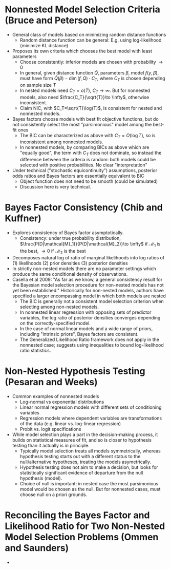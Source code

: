 # Nonnested Model Selection Criteria (Bruce and Peterson)
* General class of models based on minimizing random distance functions
  * Random distance function can be general: E.g. using log-likelihood (minimize KL distance)
* Proposes its own criteria which chooses the best model with least parameters
  * Choose consistently: inferior models are chosen with probability $\to 0$
  * In general, given distance function $\hat{Q}$, parameters $\beta$, model $f(y,\beta)$, must have form $\hat{Q}(\beta)-\dim(f,Q)\cdot C_T$, where $C_T$ is chosen depending on sample size $T$
  * In nested models need $C_T=o(T)$, $C_T\to \infty$. But for nonnested models, also need $\frac{C_T}{\sqrt{T}}\to \infty$, otherwise inconsistent.
  * Claim NIC, with $C_T=\sqrt{T}\log(T)$, is consistent for nested and nonnested models.
* Bayes factors choose models with best fit objective functions, but do not consistently select the most "parsimonious" model among the best-fit ones
  * The BIC can be characterized as above with $C_T=O(\log T)$, so is inconsistent among nonnested models. 
  * In nonnested models, by comparing BICs as above which are "equally good", the term with $C_T$ does not dominate, so instead the difference between the criteria is random: both models could be selected with positive probabilities. No clear "interpretation"
* Under technical ("stochastic equicontinuity") assumptions, posterior odds ratios and Bayes factors are essentially equivalent to BIC
  * Object function does not need to be smooth (could be simulated)
  * Discussion here is very technical.

# Bayes Factor Consistency (Chib and Kuffner)
* Explores consistency of Bayes factor asymptotically.
  * Consistency: under true probability distribution, $\frac{P(D|\mathcal{M}_1)}{P(D|\mathcal{M}_2)}\to \infty$ if $\mathcal{M}_1$ is the best, $\to 0$ if $\mathcal{M}_2$ is the best
* Decomposes natural log of ratio of marginal likelihoods into log ratios of (1) likelihoods (2) prior densities (3) posterior densities
* In strictly non-nested models there are no parameter settings which produce the same conditional density of observations. 
* Casella et al 2009: "As far as we know, a general consistency result for the Bayesian model selection procedure for non-nested models has not yet been established." Historically for non-nested models, authors have specified a larger encompassing model in which both models are nested
  * The BIC is generally not a consistent model selection criterion when selecting among non-nested models.
  * In nonnested linear regression with opposing sets of predictor variables, the log ratio of posterior densities converges depending on the correctly-specified model.
  * In the case of normal linear models and a wide range of priors, including "intrinsic priors", Bayes factors are consistent.
  * The Generalized Likelihood Ratio framework does not apply in the nonnested case; suggests using inequalities to bound log-likelihood ratio statistics.

# Non-Nested Hypothesis Testing (Pesaran and Weeks)
* Common examples of nonnested models
  * Log-normal vs exponential distributions
  * Linear normal regression models with different sets of conditioning variables
  * Regression models where dependent variables are transformations of the data (e.g. linear vs. log-linear regression)
  * Probit vs. logit specifications
* While model selection plays a part in the decision-making process, it builds on statistical measures of fit, and so is closer to hypothesis testing than it actually is in principle.
  * Typically model selection treats all models symmetrically, whereas hypothesis testing starts out with a different status to the null/alternative hypotheses, treating the models asymetrically.
  * Hypothesis testing does not aim to make a decision, but looks for statistically significant evidence of departure from the null hypothesis (model).
  * Choice of null is important: in nested case the most parsimonious model would be chosen as the null. But for nonnested cases, must choose null on a priori grounds.

# Reconciling the Bayes Factor and Likelihood Ratio for Two Non-Nested Model Selection Problems (Ommen and Saunders)
* 